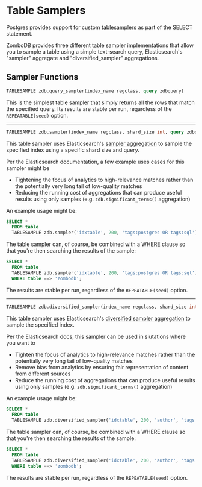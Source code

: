 # Table Samplers

Postgres provides support for custom [tablesamplers](https://www.postgresql.org/docs/current/static/sql-select.html) as part of the SELECT statement.

ZomboDB provides three different table sampler implementations that allow you to sample a table using a simple text-search query, Elasticsearch's "sampler" aggregate and "diversified_sampler" aggregations.

## Sampler Functions

```sql
TABLESAMPLE zdb.query_sampler(index_name regclass, query zdbquery)
```

This is the simplest table sampler that simply returns all the rows that match the specified query.  Its results are stable per run, regardless of the `REPEATABLE(seed)` option.

---

```sql
TABLESAMPLE zdb.sampler(index_name regclass, shard_size int, query zdbquery)
```

This table sampler uses Elasticsearch's [sampler aggregation](https://www.elastic.co/guide/en/elasticsearch/reference/current/search-aggregations-bucket-sampler-aggregation.html) to sample the specified index using a specific shard size and query.

Per the Elasticsearch documentation, a few example uses cases for this sampler might be

- Tightening the focus of analytics to high-relevance matches rather than the potentially very long tail of low-quality matches
- Reducing the running cost of aggregations that can produce useful results using only samples (e.g. `zdb.significant_terms()` aggregation)

An example usage might be:

```sql
SELECT * 
  FROM table 
  TABLESAMPLE zdb.sampler('idxtable', 200, 'tags:postgres OR tags:sql');
```

The table sampler can, of course, be combined with a WHERE clause so that you're then searching the results of the sample:

```sql
SELECT * 
  FROM table 
  TABLESAMPLE zdb.sampler('idxtable', 200, 'tags:postgres OR tags:sql')
  WHERE table ==> 'zombodb';
```

The results are stable per run, regardless of the `REPEATABLE(seed)` option.

---

```sql
TABLESAMPLE zdb.diversified_sampler(index_name regclass, shard_size int, common_field_name text, query zdbquery)
```

This table sampler uses Elasticsearch's [diversified sampler aggregation](https://www.elastic.co/guide/en/elasticsearch/reference/current/search-aggregations-bucket-diversified-sampler-aggregation.html) to sample the specified index.

Per the Elasticsearch docs, this sampler can be used in siutations where you want to

- Tighten the focus of analytics to high-relevance matches rather than the potentially very long tail of low-quality matches
- Remove bias from analytics by ensuring fair representation of content from different sources
- Reduce the running cost of aggregations that can produce useful results using only samples (e.g. `zdb.significant_terms()` aggregation)

An example usage might be:

```sql
SELECT * 
  FROM table 
  TABLESAMPLE zdb.diversified_sampler('idxtable', 200, 'author', 'tags:postgres OR tags:sql');
```

The table sampler can, of course, be combined with a WHERE clause so that you're then searching the results of the sample:

```sql
SELECT * 
  FROM table 
  TABLESAMPLE zdb.diversified_sampler('idxtable', 200, 'author', 'tags:postgres OR tags:sql')
  WHERE table ==> 'zombodb';
```

The results are stable per run, regardless of the `REPEATABLE(seed)` option.
